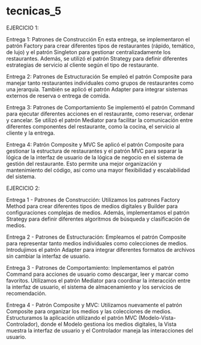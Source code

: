 # tecnicas_5


EJERCICIO 1:

Entrega 1: Patrones de Construcción
En esta entrega, se implementaron el patrón Factory para crear diferentes tipos de restaurantes (rápido, temático, de lujo) y el patrón Singleton para gestionar centralizadamente los restaurantes. Además, se utilizó el patrón Strategy para definir diferentes estrategias de servicio al cliente según el tipo de restaurante.

Entrega 2: Patrones de Estructuración
Se empleó el patrón Composite para manejar tanto restaurantes individuales como grupos de restaurantes como una jerarquía. También se aplicó el patrón Adapter para integrar sistemas externos de reserva o entrega de comida.

Entrega 3: Patrones de Comportamiento
Se implementó el patrón Command para ejecutar diferentes acciones en el restaurante, como reservar, ordenar y cancelar. Se utilizó el patrón Mediator para facilitar la comunicación entre diferentes componentes del restaurante, como la cocina, el servicio al cliente y la entrega.

Entrega 4: Patrón Composite y MVC
Se aplicó el patrón Composite para gestionar la estructura de restaurantes y el patrón MVC para separar la lógica de la interfaz de usuario de la lógica de negocio en el sistema de gestión del restaurante. Esto permite una mejor organización y mantenimiento del código, así como una mayor flexibilidad y escalabilidad del sistema.


EJERCICIO 2:

Entrega 1 - Patrones de Construcción:
Utilizamos los patrones Factory Method para crear diferentes tipos de medios digitales y Builder para configuraciones complejas de medios.
Además, implementamos el patrón Strategy para definir diferentes algoritmos de búsqueda y clasificación de medios.

Entrega 2 - Patrones de Estructuración:
Empleamos el patrón Composite para representar tanto medios individuales como colecciones de medios.
Introdujimos el patrón Adapter para integrar diferentes formatos de archivos sin cambiar la interfaz de usuario.

Entrega 3 - Patrones de Comportamiento:
Implementamos el patrón Command para acciones de usuario como descargar, leer y marcar como favoritos.
Utilizamos el patrón Mediator para coordinar la interacción entre la interfaz de usuario, el sistema de almacenamiento y los servicios de recomendación.

Entrega 4 - Patrón Composite y MVC:
Utilizamos nuevamente el patrón Composite para organizar los medios y las colecciones de medios.
Estructuramos la aplicación utilizando el patrón MVC (Modelo-Vista-Controlador), donde el Modelo gestiona los medios digitales, la Vista muestra la interfaz de usuario y el Controlador maneja las interacciones del usuario.
